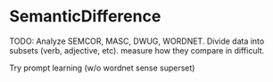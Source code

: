 # SemanticDifference

TODO:
Analyze SEMCOR, MASC, DWUG, WORDNET.
Divide data into subsets (verb, adjective, etc). measure how they compare in difficult.


Try prompt learning (w/o wordnet sense superset)
